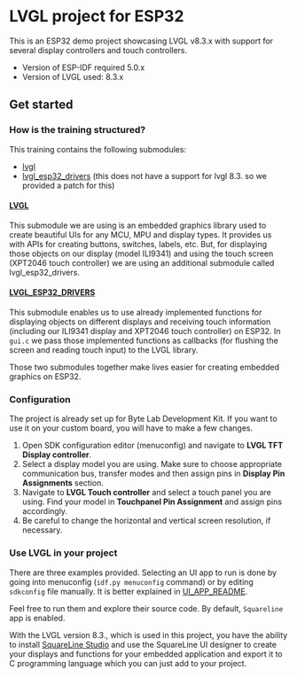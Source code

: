 # LVGL project for ESP32

This is an ESP32 demo project showcasing LVGL v8.3.x with support for several display controllers and touch controllers.

- Version of ESP-IDF required 5.0.x
- Version of LVGL used: 8.3.x


## Get started

### How is the training structured?
This training contains the following submodules:
- [lvgl](https://github.com/lvgl/lvgl)
- [lvgl_esp32_drivers](https://github.com/lvgl/lvgl_esp32_drivers) (this does not have a support for lvgl 8.3. so we provided a patch for this)

#### [LVGL](https://github.com/lvgl/lvgl)

This submodule we are using is an embedded graphics library used to create beautiful UIs for any MCU, MPU and display types. It provides us with APIs for creating buttons, switches, labels, etc. But, for displaying those objects on our display (model ILI9341) and using the touch screen (XPT2046 touch controller) we are using an additional submodule called lvgl_esp32_drivers.

#### [LVGL_ESP32_DRIVERS](https://github.com/lvgl/lvgl_esp32_drivers)

This submodule enables us to use already implemented functions for displaying objects on different displays and receiving touch information (including our ILI9341 display and XPT2046 touch controller) on ESP32. In `gui.c` we pass those implemented functions as callbacks (for flushing the screen and reading touch input) to the LVGL library.

Those two submodules together make lives easier for creating embedded graphics on ESP32.

### Configuration

The project is already set up for Byte Lab Development Kit. If you want to use it on your custom board, you will have to make a few changes.
1. Open SDK configuration editor (menuconfig) and navigate to **LVGL TFT Display controller**.
1. Select a display model you are using. Make sure to choose appropriate communication bus, transfer modes and then assign pins in **Display Pin Assignments** section.
1. Navigate to **LVGL Touch controller** and select a touch panel you are using. Find your model in **Touchpanel Pin Assignment** and assign pins accordingly.
1. Be careful to change the horizontal and vertical screen resolution, if necessary.


### Use LVGL in your project

There are three examples provided. Selecting an UI app to run is done by going into menuconfig (`idf.py menuconfig` command) or by editing `sdkconfig` file manually.
It is better explained in [UI_APP_README](./components/ui_app/README.md).

Feel free to run them and explore their source code. By default, `Squareline` app is enabled.

With the LVGL version 8.3., which is used in this project, you have the ability to install [SquareLine Studio](https://squareline.io) and use the SquareLine UI designer to create your displays and functions for your embedded application and export it to C programming language which you can just add to your project.
